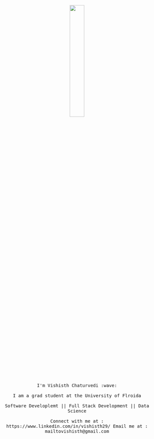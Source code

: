 <p align="center">
  <img src="https://media.giphy.com/media/MeJgB3yMMwIaHmKD4z/giphy.gif" width="30%">
  <br><br>
  <samp>
    I'm Vishisth Chaturvedi :wave:
    <br><br>
    I am a grad student at the University of Flroida 
    <br><br>
    Software Developlemt || Full Stack Development || Data Science
    <br><br>
    Connect with me at  : https://www.linkedin.com/in/vishisth29/
    Email me at : mailtovishisth@gmail.com
  </samp>
</p>

